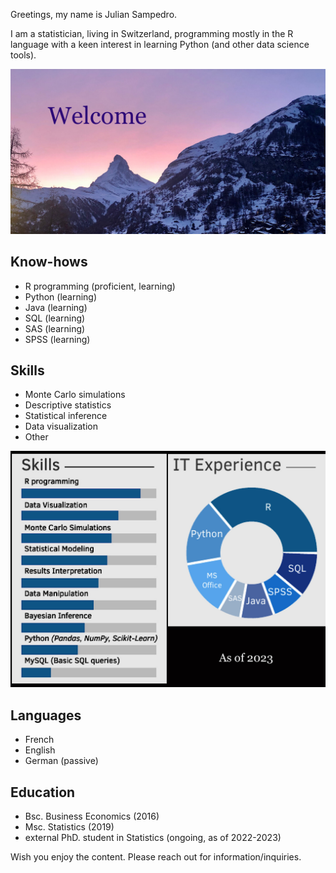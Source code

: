 Greetings, my name is Julian Sampedro.

I am a statistician, living in Switzerland, programming mostly in the R language with a keen interest in learning Python (and other data science tools).

![welcome](/assets/welcome.jpg)

## Know-hows

 - R programming (proficient, learning)
 - Python (learning)
 - Java (learning)
 - SQL (learning)
 - SAS (learning)
 - SPSS (learning)

## Skills

- Monte Carlo simulations
- Descriptive statistics
- Statistical inference
- Data visualization
- Other

![knowhows](/assets/knowhows.jpg)


## Languages

- French
- English
- German (passive)

## Education

- Bsc. Business Economics (2016)
- Msc. Statistics (2019)
- external PhD. student in Statistics (ongoing, as of 2022-2023)

Wish you enjoy the content.
Please reach out for information/inquiries.
 
